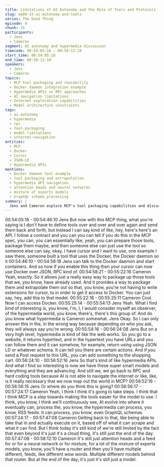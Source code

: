 ```yaml
---
title: Limitations of AI Autonomy and the Role of Tools and Protocols
slug: ep09-15-ai-autonomy-and-tools
series: The Good Thing
episode: 9
chunk: 15
participants:
  - Jens
  - Cameron
segment: AI autonomy and hypermedia discussion
timecode: 00:54:05:18 – 00:58:12:10
start_time: 00:54:05:18
end_time: 00:58:12:10
speakers:
  - Jens
  - Cameron
topics:
  - MCP tool packaging and reusability
  - Docker daemon integration example
  - Hypermedia APIs vs RPC approaches
  - AI navigation limitations
  - Internet exploration capabilities
  - Model architecture constraints
tags:
  - ai-autonomy
  - hypermedia
  - rpc
  - tool-packaging
  - model-limitations
  - internet-navigation
entities:
  - MCP
  - Docker
  - Cursor
  - JSON-LD
  - Hypermedia APIs
mentions:
  - Docker daemon tool example
  - tool packaging and extrapolation
  - hypermedia API navigation
  - attention heads and neural networks
  - mixture of experts models
  - GraphQL schema processing
summary: |
  Jens and Cameron explore MCP's tool packaging capabilities and discuss broader questions about AI autonomy. They compare RPC-based tool approaches with hypermedia APIs, questioning whether AI models need pre-defined tools or could eventually navigate the internet autonomously, while acknowledging current model architecture limitations.
---
```


00:54:05:18 - 00:54:46:10
Jens
But now with this MCP thing, what you're saying is I don't have to define tools over and over and
over again and send them back and forth, but instead I can say kind of like, hey, here's here's
an API. I follow a contract and you can you can tell if you do this in the MCP spec, you can, you
can essentially like, yeah, you can prepare those tools, package them maybe, and then
someone else can just use the tool so someone else can say, okay, I have cursor and I want to
use, one example I saw there, someone built a tool that uses the Docker, the Docker daemon
so it
00:54:46:10 - 00:54:58:18
Jens
can talk to the Docker daemon and start containers. And so now if you enable this thing then
your cursor can now use Docker over JSON, RPC kind of.
00:54:58:21 - 00:55:22:16
Cameron
Yeah, exactly. So it allows just a really easy way to package up those tools that we, you know,
have already used. And it provides a way to package them and extrapolate them out so that,
you know, you're not having to write extensions for cursor, to in order to get it access to Docker.
You can just say, hey, add this to that model.
00:55:22:18 - 00:55:25:11
Cameron
Cool. Now I can access Docker.
00:55:25:14 - 00:55:54:13
Jens
Yeah. What I find kind of interesting is, you know, I'm, I, I would consider myself an observer, of
the hypermedia world, you know, there's, there's this group of. And do you know what
hypermedia is
Cameron
somewhat.
Jens
Okay. So I can only answer this in the, in the wrong way because depending on who you ask,
they will always say you're wrong.
00:55:54:16 - 00:56:24:08
Jens
But on a very high level, hypermedia is kind of like the web works. So you go to a website, it
returns hypertext, and in the hypertext you have URLs and you can follow them and it can
somehow, for example, return using using JSON LD or whatever schema. It can tell you there
are certain actions. And if you send a Post request to this URL, you can add something to the
shopping cart.
00:56:24:10 - 00:56:52:16
Jens
So that's kind of like hypermedia APIs. And what I find so interesting is now we have these
super smart models and everything and they are advancing. And still we, we go back to RPC
and hard coding tools because AI is not able to navigate the internet or like, like, is it really
necessary that we now map out the world in MCP?
00:56:52:16 - 00:56:56:15
Jens
Or where do you think this is going?
00:56:56:17 - 00:57:24:17
Cameron
Yeah, I think I think it's going to take steps. I think that I think MCP is a step towards making the
tools easier for the model to use. I think, you know, I think we'll continuously see, AI evolve into
where it eventually can, process the, you know, the hypermedia can process, you know, RSS
feeds. It can process, you know, even GraphQL schemas.
00:57:24:17 - 00:57:47:08
Cameron
Getting back to that, like being able to take that in and actually execute on it, based off of what it
can scrape and what it can find. But I think today it's still kind of we're still limited by the fact that
even beyond it's just it's a cloud thing, it's still just the end of the day.
00:57:47:08 - 00:58:12:10
Cameron
It's still just attention heads and a feed for or for a neural network or for mixture, for a lot of the
mixture of experts models, you know, you'll have a router and then you'll have multiple different,
feeds, like different wow words. Multiple different models behind that router. But at the end of
the day, it's just it's still just a model.